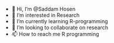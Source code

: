 - 👋 Hi, I’m @Saddam Hosen
- 👀 I’m interested in Research
- 🌱 I’m currently learning R-programming
- 💞️ I’m looking to collaborate on research
- 📫 How to reach me R programming

<!---
saddamhosen/Saddamhosen94 is a ✨ special ✨ repository because its `README.md` (this file) appears on your GitHub profile.
You can click the Preview link to take a look at your changes.
--->
